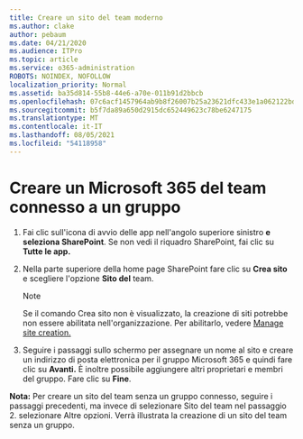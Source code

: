 ```yaml
---
title: Creare un sito del team moderno
ms.author: clake
author: pebaum
ms.date: 04/21/2020
ms.audience: ITPro
ms.topic: article
ms.service: o365-administration
ROBOTS: NOINDEX, NOFOLLOW
localization_priority: Normal
ms.assetid: ba35d814-55b8-44e6-a70e-011b91d2bbcb
ms.openlocfilehash: 07c6acf1457964ab9b8f26007b25a23621dfc433e1a062122bd67039d793e350
ms.sourcegitcommit: b5f7da89a650d2915dc652449623c78be6247175
ms.translationtype: MT
ms.contentlocale: it-IT
ms.lasthandoff: 08/05/2021
ms.locfileid: "54118958"
---
```

# <a name="create-a-microsoft-365-group-connected-team-site"></a>Creare un Microsoft 365 del team connesso a un gruppo

1. Fai clic sull'icona di avvio delle app nell'angolo superiore sinistro **e seleziona SharePoint**. Se non vedi il riquadro SharePoint, fai clic su **Tutte le app.**
    
2. Nella parte superiore della home page SharePoint fare clic su **Crea sito** e scegliere l'opzione **Sito del** team. 
    
    > [!NOTE]
    > Se il comando Crea sito non è visualizzato, la creazione di siti potrebbe non essere abilitata nell'organizzazione. Per abilitarlo, vedere [Manage site creation.](https://go.microsoft.com/fwlink/?linkid=2009644) 
  
3. Seguire i passaggi sullo schermo per assegnare un nome al sito e creare un indirizzo di posta elettronica per il gruppo Microsoft 365 e quindi fare clic su **Avanti.** È inoltre possibile aggiungere altri proprietari e membri del gruppo. Fare clic su **Fine**.
  
 **Nota:** Per creare un sito del team senza un gruppo connesso, seguire i passaggi precedenti, ma invece di selezionare Sito del team nel passaggio 2. selezionare Altre opzioni. Verrà illustrata la creazione di un sito del team senza un gruppo. 
    


